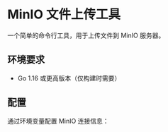 # MinIO 文件上传工具

一个简单的命令行工具，用于上传文件到 MinIO 服务器。

## 环境要求

- Go 1.16 或更高版本（仅构建时需要）

## 配置

通过环境变量配置 MinIO 连接信息： 